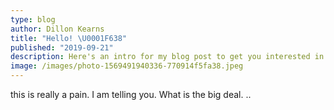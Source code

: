 ```yaml
---
type: blog
author: Dillon Kearns
title: "Hello! \U0001F638"
published: "2019-09-21"
description: Here's an intro for my blog post to get you interested in reading more...
image: /images/photo-1569491940336-770914f5fa38.jpeg
---
```


this is really a pain. I am telling you. 
What is the big deal. ..

